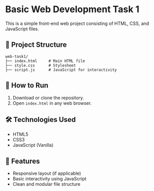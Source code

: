 # Basic Web Development Task 1

This is a simple front-end web project consisting of HTML, CSS, and JavaScript files.

## 📁 Project Structure

```
web-task1/
├── index.html     # Main HTML file
├── style.css      # Stylesheet
├── script.js      # JavaScript for interactivity
```

## 🚀 How to Run

1. Download or clone the repository.
2. Open `index.html` in any web browser.

## 🛠 Technologies Used

- HTML5
- CSS3
- JavaScript (Vanilla)

## 📌 Features

- Responsive layout (if applicable)
- Basic interactivity using JavaScript
- Clean and modular file structure
